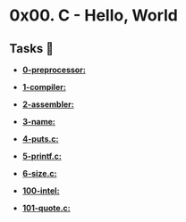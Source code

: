 # 0x00. C - Hello, World

## Tasks :page_with_curl:

* **[0-preprocessor:](./0-preprocessor)** 

* **[1-compiler:](./1-compiler)** 

* **[2-assembler:](./2-assembler)** 

* **[3-name:](./3-name)** 

* **[4-puts.c:](./4-puts.c)** 

* **[5-printf.c:](./5-printf.c)** 

* **[6-size.c:](./6-size.c)** 

* **[100-intel:](./100-intel)** 

* **[101-quote.c:](./101-quote.c)** 
